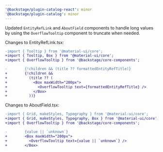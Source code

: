 ```yaml
---
'@backstage/plugin-catalog-react': minor
'@backstage/plugin-catalog': minor
---
```


Updated `EntityRefLink` and `AboutField` components to handle long values by using the `OverflowTooltip` component to truncate when needed.

Changes to EntityRefLink.tsx:

```diff
-import { Tooltip } from '@material-ui/core';
+import { Tooltip, Box } from '@material-ui/core';
+import { OverflowTooltip } from '@backstage/core-components';

-        {!children && (title ?? formattedEntityRefTitle)}
+        {!children &&
+          (title ?? (
+            <Box maxWidth="200px">
+              <OverflowTooltip text={formattedEntityRefTitle} />
+            </Box>
+          ))}

```

Changes to AboutField.tsx:

```diff
-import { Grid, makeStyles, Typography } from '@material-ui/core';
+import { Grid, makeStyles, Typography, Box } from '@material-ui/core';
+import { OverflowTooltip } from '@backstage/core-components';

-        {value || `unknown`}
+        <Box maxWidth="200px">
+          <OverflowTooltip text={value || `unknown`} />
+        </Box>
```
